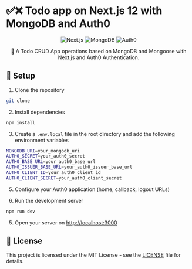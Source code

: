 # ✅❌ Todo app on Next.js 12 with MongoDB and Auth0

<div align="center">

![Next.js](https://img.shields.io/badge/Next.js-12.0.7-000000?style=for-the-badge&logo=next.js)
![MongoDB](https://img.shields.io/badge/MongoDB-5.0.3-47A248?style=for-the-badge&logo=mongodb)
![Auth0](https://img.shields.io/badge/Auth0-1.0.0-EB5424?style=for-the-badge&logo=auth0)

🎯 A Todo CRUD App operations based on MongoDB and Mongoose with Next.js and Auth0 Authentication.

</div>

## 🚀 Setup

1. Clone the repository

```bash
git clone
```

2. Install dependencies

```bash
npm install
```

3. Create a `.env.local` file in the root directory and add the following environment variables

```bash
MONGODB_URI=your_mongodb_uri
AUTH0_SECRET=your_auth0_secret
AUTH0_BASE_URL=your_auth0_base_url
AUTH0_ISSUER_BASE_URL=your_auth0_issuer_base_url
AUTH0_CLIENT_ID=your_auth0_client_id
AUTH0_CLIENT_SECRET=your_auth0_client_secret
```

5. Configure your Auth0 application (home, callback, logout URLs)

6. Run the development server

```bash
npm run dev
```

5. Open your server on [http://localhost:3000](http://localhost:3000)

## 📝 License

This project is licensed under the MIT License - see the [LICENSE](LICENSE) file for details.
